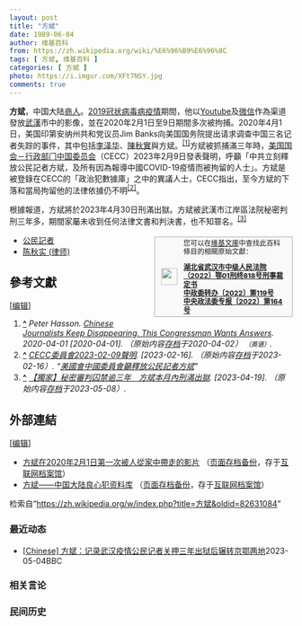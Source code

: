 ```yaml
---
layout: post
title: "方斌"
date: 1989-06-04
author: 维基百科
from: https://zh.wikipedia.org/wiki/%E6%96%B9%E6%96%8C
tags: [ 方斌, 维基百科 ]
categories: [ 方斌 ]
photo: https://i.imgur.com/XFt7NSY.jpg
comments: true
---
```

<div class="mw-content-ltr mw-parser-output" lang="zh" dir="ltr"><style data-mw-deduplicate="TemplateStyles:r83732972">.mw-parser-output .ambox{border:1px solid #a2a9b1;border-left:10px solid #36c;background-color:#fbfbfb;box-sizing:border-box}.mw-parser-output .ambox+link+.ambox,.mw-parser-output .ambox+link+style+.ambox,.mw-parser-output .ambox+link+link+.ambox,.mw-parser-output .ambox+.mw-empty-elt+link+.ambox,.mw-parser-output .ambox+.mw-empty-elt+link+style+.ambox,.mw-parser-output .ambox+.mw-empty-elt+link+link+.ambox{margin-top:-1px}html body.mediawiki .mw-parser-output .ambox.mbox-small-left{margin:4px 1em 4px 0;overflow:hidden;width:238px;border-collapse:collapse;font-size:88%;line-height:1.25em}.mw-parser-output .ambox-speedy{border-left:10px solid #b32424;background-color:#fee7e6}.mw-parser-output .ambox-delete{border-left:10px solid #b32424}.mw-parser-output .ambox-content{border-left:10px solid #f28500}.mw-parser-output .ambox-style{border-left:10px solid #fc3}.mw-parser-output .ambox-move{border-left:10px solid #9932cc}.mw-parser-output .ambox-protection{border-left:10px solid #a2a9b1}.mw-parser-output .ambox .mbox-text{border:none;padding:0.25em 0.5em;width:100%}.mw-parser-output .ambox .mbox-image{border:none;padding:2px 0 2px 0.5em;text-align:center}.mw-parser-output .ambox .mbox-imageright{border:none;padding:2px 0.5em 2px 0;text-align:center}.mw-parser-output .ambox .mbox-empty-cell{border:none;padding:0;width:1px}.mw-parser-output .ambox .mbox-image-div{width:52px}html.client-js body.skin-minerva .mw-parser-output .mbox-text-span{margin-left:23px!important}@media(min-width:720px){.mw-parser-output .ambox{margin:0 10%}}@media screen{html.skin-theme-clientpref-night .mw-parser-output .ambox{border-left-color:#36c!important}html.skin-theme-clientpref-night .mw-parser-output .ambox-speedy,html.skin-theme-clientpref-night .mw-parser-output .ambox-delete{border-left-color:#b32424!important}html.skin-theme-clientpref-night .mw-parser-output .ambox-speedy{background-color:#300!important}html.skin-theme-clientpref-night .mw-parser-output .ambox-content{border-left-color:#f28500!important}html.skin-theme-clientpref-night .mw-parser-output .ambox-style{border-left-color:#fc3!important}html.skin-theme-clientpref-night .mw-parser-output .ambox-move{border-left-color:#9932cc!important}html.skin-theme-clientpref-night .mw-parser-output .ambox-protection{border-left-color:#a2a9b1!important}}@media screen and (prefers-color-scheme:dark){html.skin-theme-clientpref-os .mw-parser-output .ambox{border-left-color:#36c!important}html.skin-theme-clientpref-os .mw-parser-output .ambox-speedy,html.skin-theme-clientpref-os .mw-parser-output .ambox-delete{border-left-color:#b32424!important}html.skin-theme-clientpref-os .mw-parser-output .ambox-speedy{background-color:#300!important}html.skin-theme-clientpref-os .mw-parser-output .ambox-content{border-left-color:#f28500!important}html.skin-theme-clientpref-os .mw-parser-output .ambox-style{border-left-color:#fc3!important}html.skin-theme-clientpref-os .mw-parser-output .ambox-move{border-left-color:#9932cc!important}html.skin-theme-clientpref-os .mw-parser-output .ambox-protection{border-left-color:#a2a9b1!important}}</style>
<p><b>方斌</b>，中国大陆<a href="/wiki/%E5%95%86%E4%BA%BA" title="商人">商人</a>。<a href="/wiki/2019%E5%86%A0%E7%8A%B6%E7%97%85%E6%AF%92%E7%97%85%E7%96%AB%E6%83%85" title="2019冠状病毒病疫情">2019冠状病毒病疫情</a>期間，他以<a href="/wiki/Youtube" class="mw-redirect" title="Youtube">Youtube</a>及<a href="/wiki/%E5%BE%AE%E4%BF%A1" title="微信">微信</a>作為渠道發放<a href="/wiki/%E6%AD%A6%E6%BC%A2" class="mw-redirect" title="武漢">武漢</a>市中的影像，並在2020年2月1日至9日期間多次被拘捕。2020年4月1日，美国印第安纳州共和党议员Jim Banks向美国国务院提出请求调查中国三名记者失踪的事件，其中包括<a href="/wiki/%E6%9D%8E%E6%B3%BD%E5%8D%8E_(%E8%AE%B0%E8%80%85)" title="李泽华 (记者)">李泽华</a>、<a href="/wiki/%E9%99%88%E7%A7%8B%E5%AE%9E_(%E5%BE%8B%E5%B8%88)" title="陈秋实 (律师)">陳秋實</a>與<a class="mw-selflink selflink">方斌</a>。<sup id="cite_ref-1" class="reference"><a href="#cite_note-1"><span class="cite-bracket">[</span>1<span class="cite-bracket">]</span></a></sup>方斌被抓捕滿三年時，<a href="/wiki/%E7%BE%8E%E5%9C%8B%E5%9C%8B%E6%9C%83%E5%8F%8A%E8%A1%8C%E6%94%BF%E7%95%B6%E5%B1%80%E4%B8%AD%E5%9C%8B%E5%A7%94%E5%93%A1%E6%9C%83" title="美國國會及行政當局中國委員會">美国国会－行政部门中国委员会</a>（CECC）2023年2月9日發表聲明，呼籲「中共立刻釋放公民記者方斌，及所有因為報導中國COVID-19疫情而被拘留的人士」。方斌是被登錄在CECC的「政治犯數據庫」之中的異議人士，CECC指出，至今方斌的下落和當局拘留他的法律依據仍不明<sup id="cite_ref-2" class="reference"><a href="#cite_note-2"><span class="cite-bracket">[</span>2<span class="cite-bracket">]</span></a></sup>。
</p><p>根據報道，方斌將於2023年4月30日刑滿出獄。方斌被武漢市江岸區法院秘密判刑三年多，期間家屬未收到任何法律文書和判決書，也不知罪名。<sup id="cite_ref-3" class="reference"><a href="#cite_note-3"><span class="cite-bracket">[</span>3<span class="cite-bracket">]</span></a></sup>
</p>
<style data-mw-deduplicate="TemplateStyles:r82655521">.mw-parser-output .side-box{margin:4px 0;box-sizing:border-box;border:1px solid #aaa;font-size:88%;line-height:1.25em;background-color:#f9f9f9;display:flow-root}.mw-parser-output .side-box-abovebelow,.mw-parser-output .side-box-text{padding:0.25em 0.9em}.mw-parser-output .side-box-image{padding:2px 0 2px 0.9em;text-align:center}.mw-parser-output .side-box-imageright{padding:2px 0.9em 2px 0;text-align:center}@media(min-width:500px){.mw-parser-output .side-box-flex{display:flex;align-items:center}.mw-parser-output .side-box-text{flex:1}}@media(min-width:720px){.mw-parser-output .side-box{width:238px}.mw-parser-output .side-box-right{clear:right;float:right;margin-left:1em}.mw-parser-output .side-box-left{margin-right:1em}}</style><div class="side-box side-box-right infobox sisterproject" style="width:20em;"><style data-mw-deduplicate="TemplateStyles:r82655520">.mw-parser-output .plainlist ol,.mw-parser-output .plainlist ul{line-height:inherit;list-style:none;margin:0;padding:0}.mw-parser-output .plainlist ol li,.mw-parser-output .plainlist ul li{margin-bottom:0}</style>
<div class="side-box-flex">
<div class="side-box-image"><span typeof="mw:File"><span><img src="//upload.wikimedia.org/wikipedia/commons/thumb/4/4c/Wikisource-logo.svg/29px-Wikisource-logo.svg.png" decoding="async" width="29" height="30" class="mw-file-element" srcset="//upload.wikimedia.org/wikipedia/commons/thumb/4/4c/Wikisource-logo.svg/43px-Wikisource-logo.svg.png 1.5x, //upload.wikimedia.org/wikipedia/commons/thumb/4/4c/Wikisource-logo.svg/57px-Wikisource-logo.svg.png 2x" data-file-width="410" data-file-height="430"></span></span></div>
<div class="side-box-text plainlist">您可以在<a href="/wiki/%E7%B6%AD%E5%9F%BA%E6%96%87%E5%BA%AB" class="mw-redirect" title="維基文庫">維基文庫</a>中查找此百科條目的相關原始文獻：
<div>
<p class="mw-empty-elt">
</p>
<ol><li><b><a href="https://zh.wikisource.org/wiki/%E6%B9%96%E5%8C%97%E7%9C%81%E6%AD%A6%E6%B1%89%E5%B8%82%E4%B8%AD%E7%BA%A7%E4%BA%BA%E6%B0%91%E6%B3%95%E9%99%A2%EF%BC%882022%EF%BC%89%E9%84%8201%E5%88%91%E7%BB%88818%E5%8F%B7%E5%88%91%E4%BA%8B%E8%A3%81%E5%AE%9A%E4%B9%A6" class="extiw" title="s:湖北省武汉市中级人民法院（2022）鄂01刑终818号刑事裁定书">湖北省武汉市中级人民法院（2022）鄂01刑终818号刑事裁定书</a></b></li>
<li><b><a href="https://zh.wikisource.org/wiki/%E4%B8%AD%E6%94%BF%E5%A7%94%E8%BD%AC%E5%8A%9E%E3%80%942022%E3%80%95%E7%AC%AC119%E5%8F%B7" class="extiw" title="s:中政委转办〔2022〕第119号">中政委转办〔2022〕第119号</a></b></li>
<li><b><a href="https://zh.wikisource.org/wiki/%E4%B8%AD%E5%A4%AE%E6%94%BF%E6%B3%95%E5%A7%94%E4%B8%93%E6%8A%A5%E3%80%942022%E3%80%95%E7%AC%AC164%E5%8F%B7" class="extiw" title="s:中央政法委专报〔2022〕第164号">中央政法委专报〔2022〕第164号</a></b></li></ol>
</div></div></div>
</div>
<div class="mw-heading mw-heading2"></div>
<ul><li><a href="/wiki/%E5%85%AC%E6%B0%91%E8%A8%98%E8%80%85" class="mw-redirect" title="公民記者">公民記者</a></li>
<li><a href="/wiki/%E9%99%88%E7%A7%8B%E5%AE%9E_(%E5%BE%8B%E5%B8%88)" title="陈秋实 (律师)">陈秋实 (律师)</a></li></ul>
<div class="mw-heading mw-heading2"><h2 id="參考文獻"><span id=".E5.8F.83.E8.80.83.E6.96.87.E7.8D.BB"></span>參考文獻</h2><span class="mw-editsection"><span class="mw-editsection-bracket">[</span><a href="/w/index.php?title=%E6%96%B9%E6%96%8C&amp;action=edit&amp;section=2" title="编辑章节：參考文獻"><span>编辑</span></a><span class="mw-editsection-bracket">]</span></span></div>
<div class="reflist" style="list-style-type: decimal;">
<ol class="references">
<li id="cite_note-1"><span class="mw-cite-backlink"><b><a href="#cite_ref-1">^</a></b></span> <span class="reference-text"><cite class="citation web">Peter Hasson. <a rel="nofollow" class="external text" href="https://dailycaller.com/2020/04/01/china-missing-journalists-fang-bin-chen-quishi-li-zehua/">Chinese Journalists Keep Disappearing. This Congressman Wants Answers</a>. 2020-04-01 <span class="reference-accessdate"> [<span class="nowrap">2020-04-01</span>]</span>. （原始内容<a rel="nofollow" class="external text" href="https://web.archive.org/web/20200402143816/https://dailycaller.com/2020/04/01/china-missing-journalists-fang-bin-chen-quishi-li-zehua/">存档</a>于2020-04-02） <span style="font-family: sans-serif; cursor: default; color:var(--color-subtle, #54595d); font-size: 0.8em; bottom: 0.1em; font-weight: bold;" title="连接到英语网页">（英语）</span>.</cite><span title="ctx_ver=Z39.88-2004&amp;rfr_id=info%3Asid%2Fzh.wikipedia.org%3A%E6%96%B9%E6%96%8C&amp;rft.au=Peter+Hasson&amp;rft.btitle=Chinese+Journalists+Keep+Disappearing.+This+Congressman+Wants+Answers&amp;rft.date=2020-04-01&amp;rft.genre=unknown&amp;rft_id=https%3A%2F%2Fdailycaller.com%2F2020%2F04%2F01%2Fchina-missing-journalists-fang-bin-chen-quishi-li-zehua%2F&amp;rft_val_fmt=info%3Aofi%2Ffmt%3Akev%3Amtx%3Abook" class="Z3988"><span style="display:none;">&nbsp;</span></span></span>
</li>
<li id="cite_note-2"><span class="mw-cite-backlink"><b><a href="#cite_ref-2">^</a></b></span> <span class="reference-text"><cite class="citation web"><a rel="nofollow" class="external text" href="https://twitter.com/CECCgov/status/1623859057680318477">CECC委員會2023-02-09聲明</a>.  <span class="reference-accessdate"> [<span class="nowrap">2023-02-16</span>]</span>. （原始内容<a rel="nofollow" class="external text" href="https://web.archive.org/web/20230216212143/https://twitter.com/CECCgov/status/1623859057680318477">存档</a>于2023-02-16）. <q><a rel="nofollow" class="external text" href="https://www.epochtimes.com/b5/23/2/16/n13930920.htm">美國會中國委員會籲釋放公民記者方斌</a></q></cite><span title="ctx_ver=Z39.88-2004&amp;rfr_id=info%3Asid%2Fzh.wikipedia.org%3A%E6%96%B9%E6%96%8C&amp;rft.btitle=CECC%E5%A7%94%E5%93%A1%E6%9C%832023-02-09%E8%81%B2%E6%98%8E&amp;rft.genre=unknown&amp;rft_id=https%3A%2F%2Ftwitter.com%2FCECCgov%2Fstatus%2F1623859057680318477&amp;rft_val_fmt=info%3Aofi%2Ffmt%3Akev%3Amtx%3Abook" class="Z3988"><span style="display:none;">&nbsp;</span></span></span>
</li>
<li id="cite_note-3"><span class="mw-cite-backlink"><b><a href="#cite_ref-3">^</a></b></span> <span class="reference-text"><cite class="citation web"><a rel="nofollow" class="external text" href="https://www.rfa.org/mandarin/yataibaodao/renquanfazhi/gt1-04182023023021.html">【獨家】秘密審判囚禁逾三年　方斌本月內刑滿出獄</a>.  <span class="reference-accessdate"> [<span class="nowrap">2023-04-19</span>]</span>. （原始内容<a rel="nofollow" class="external text" href="https://web.archive.org/web/20230508091929/https://www.rfa.org/mandarin/yataibaodao/renquanfazhi/gt1-04182023023021.html">存档</a>于2023-05-08）.</cite><span title="ctx_ver=Z39.88-2004&amp;rfr_id=info%3Asid%2Fzh.wikipedia.org%3A%E6%96%B9%E6%96%8C&amp;rft.btitle=%E3%80%90%E7%8D%A8%E5%AE%B6%E3%80%91%E7%A7%98%E5%AF%86%E5%AF%A9%E5%88%A4%E5%9B%9A%E7%A6%81%E9%80%BE%E4%B8%89%E5%B9%B4%E3%80%80%E6%96%B9%E6%96%8C%E6%9C%AC%E6%9C%88%E5%85%A7%E5%88%91%E6%BB%BF%E5%87%BA%E7%8D%84&amp;rft.genre=unknown&amp;rft_id=https%3A%2F%2Fwww.rfa.org%2Fmandarin%2Fyataibaodao%2Frenquanfazhi%2Fgt1-04182023023021.html&amp;rft_val_fmt=info%3Aofi%2Ffmt%3Akev%3Amtx%3Abook" class="Z3988"><span style="display:none;">&nbsp;</span></span></span>
</li>
</ol></div>
<div class="mw-heading mw-heading2"><h2 id="外部連結"><span id=".E5.A4.96.E9.83.A8.E9.80.A3.E7.B5.90"></span>外部連結</h2><span class="mw-editsection"><span class="mw-editsection-bracket">[</span><a href="/w/index.php?title=%E6%96%B9%E6%96%8C&amp;action=edit&amp;section=3" title="编辑章节：外部連結"><span>编辑</span></a><span class="mw-editsection-bracket">]</span></span></div>
<ul><li><a rel="nofollow" class="external text" href="https://www.youtube.com/watch?v=AFTxj-SkM14">方斌在2020年2月1日第一次被人從家中帶走的影片</a> （<a rel="nofollow" class="external text" href="//web.archive.org/web/20210326094755/https://www.youtube.com/watch?v=AFTxj-SkM14">页面存档备份</a>，存于<a href="/wiki/%E4%BA%92%E8%81%94%E7%BD%91%E6%A1%A3%E6%A1%88%E9%A6%86" title="互联网档案馆">互联网档案馆</a>）</li>
<li><a rel="nofollow" class="external text" href="https://tenchu.org/pocd/public/pocs/1320">方斌——中国大陆良心犯资料库</a> （<a rel="nofollow" class="external text" href="//web.archive.org/web/20221222103747/https://tenchu.org/pocd/public/pocs/1320">页面存档备份</a>，存于<a href="/wiki/%E4%BA%92%E8%81%94%E7%BD%91%E6%A1%A3%E6%A1%88%E9%A6%86" title="互联网档案馆">互联网档案馆</a>）</li></ul>

<!-- 
NewPP limit report
Parsed by mw‐web.eqiad.main‐5696db9cdd‐c2pf8
Cached time: 20240823023942
Cache expiry: 2592000
Reduced expiry: false
Complications: []
CPU time usage: 0.371 seconds
Real time usage: 0.487 seconds
Preprocessor visited node count: 1319/1000000
Post‐expand include size: 201553/2097152 bytes
Template argument size: 897/2097152 bytes
Highest expansion depth: 13/100
Expensive parser function count: 7/500
Unstrip recursion depth: 0/20
Unstrip post‐expand size: 14836/5000000 bytes
Lua time usage: 0.136/10.000 seconds
Lua memory usage: 3786998/52428800 bytes
Number of Wikibase entities loaded: 0/400
-->
<!--
Transclusion expansion time report (%,ms,calls,template)
100.00%  304.498      1 -total
 51.22%  155.965      2 Template:NavboxV2
 37.36%  113.757      1 Template:2019冠狀病毒病中國大陸疫情
 34.80%  105.958      1 Template:Expand_English
 29.71%   90.461      1 Template:Expand_language
 27.78%   84.582      1 Template:Ambox
 18.60%   56.631      1 Template:References
 16.24%   49.461      3 Template:Cite_web
 15.44%   47.008      1 Template:2019冠狀病毒病中國大陸疫情/人物
  7.18%   21.853      5 Template:Le
-->

<!-- Saved in parser cache with key zhwiki:pcache:idhash:7031952-0!canonical!zh and timestamp 20240823023942 and revision id 82631084. Rendering was triggered because: page-view
 -->
</div><!--esi <esi:include src="/esitest-fa8a495983347898/content" /> --><noscript><img src="https://login.wikimedia.org/wiki/Special:CentralAutoLogin/start?type=1x1" alt="" width="1" height="1" style="border: none; position: absolute;"></noscript>
<div class="printfooter" data-nosnippet="">检索自“<a dir="ltr" href="https://zh.wikipedia.org/w/index.php?title=方斌&amp;oldid=82631084">https://zh.wikipedia.org/w/index.php?title=方斌&amp;oldid=82631084</a>”</div><div id="recent-news"><h3>最近动态</h3><ul><li><a href="https://nodebe4.github.io/waimei/2023-05-04/Chinese-%E6%96%B9%E6%96%8C-%E8%AE%B0%E5%BD%95%E6%AD%A6%E6%B1%89%E7%96%AB%E6%83%85%E5%85%AC%E6%B0%91%E8%AE%B0%E8%80%85%E5%85%B3%E6%8A%BC%E4%B8%89%E5%B9%B4%E5%87%BA%E7%8B%B1%E5%90%8E%E8%BE%97%E8%BD%AC%E4%BA%AC%E9%84%82%E4%B8%A4%E5%9C%B0" title="[Chinese] 方斌：记录武汉疫情公民记者关押三年出狱后辗转京鄂两地—— 方斌：记录武汉疫情公民记者关押三年出狱后辗转京鄂两地 2023年5月4日 图像来源，Getty Images 图像加...">[Chinese] 方斌：记录武汉疫情公民记者关押三年出狱后辗转京鄂两地</a><time>2023-05-04</time><a class="tag">BBC</a></li>
</ul></div><div id="open-opinion"><h3>相关言论</h3><ul></ul></div><div id="mjls-record"><h3>民间历史</h3><ul></ul></div>